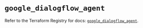 # `google_dialogflow_agent`

Refer to the Terraform Registry for docs: [`google_dialogflow_agent`](https://registry.terraform.io/providers/hashicorp/google-beta/6.29.0/docs/resources/google_dialogflow_agent).

